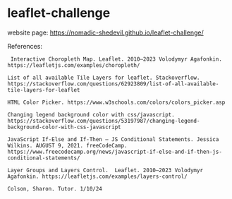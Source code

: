 # leaflet-challenge
website page:  https://nomadic-shedevil.github.io/leaflet-challenge/

References:

 	 Interactive Choropleth Map. Leaflet. 2010–2023 Volodymyr Agafonkin. https://leafletjs.com/examples/choropleth/

  	List of all available Tile Layers for leaflet. Stackoverflow. https://stackoverflow.com/questions/62923809/list-of-all-available-tile-layers-for-leaflet

  	HTML Color Picker. https://www.w3schools.com/colors/colors_picker.asp

  	Changing legend background color with css/javascript. https://stackoverflow.com/questions/53197987/changing-legend-background-color-with-css-javascript

  	JavaScript If-Else and If-Then – JS Conditional Statements. Jessica Wilkins. AUGUST 9, 2021. freeCodeCamp. https://www.freecodecamp.org/news/javascript-if-else-and-if-then-js-conditional-statements/

  	Layer Groups and Layers Control.  Leaflet. 2010–2023 Volodymyr Agafonkin. https://leafletjs.com/examples/layers-control/

	Colson, Sharon. Tutor. 1/10/24 

